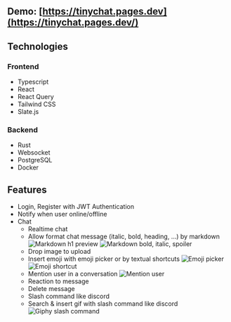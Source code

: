 ## Demo: [https://tinychat.pages.dev](https://tinychat.pages.dev/)

## Technologies

### Frontend

- Typescript
- React
- React Query
- Tailwind CSS
- Slate.js

### Backend

- Rust
- Websocket
- PostgreSQL
- Docker

## Features

- Login, Register with JWT Authentication
- Notify when user online/offline
- Chat
  - Realtime chat
  - Allow format chat message (italic, bold, heading, ...) by markdown
    ![Markdown h1 preview](https://res.cloudinary.com/dx1jwn9cz/image/upload/v1654418160/tinychat/markdown-h1-preview_knuwmm.png)
    ![Markdown bold, italic, spoiler](https://res.cloudinary.com/dx1jwn9cz/image/upload/v1654418135/tinychat/markdown-bold-italic-spoiler-preview_yo7vyj.png)
  - Drop image to upload
  - Insert emoji with emoji picker or by textual shortcuts
    ![Emoji picker](https://res.cloudinary.com/dx1jwn9cz/image/upload/v1654418165/tinychat/emoji-picker-preview_fix84w.png)
    ![Emoji shortcut](https://res.cloudinary.com/dx1jwn9cz/image/upload/v1654418889/tinychat/emoji-shortcut_sh0q8c.gif)
  - Mention user in a conversation
    ![Mention user](https://res.cloudinary.com/dx1jwn9cz/image/upload/v1654418889/tinychat/mention-user_hroslv.gif)
  - Reaction to message
  - Delete message
  - Slash command like discord
  - Search & insert gif with slash command like discord
    ![Giphy slash command](https://res.cloudinary.com/dx1jwn9cz/image/upload/v1654418891/tinychat/giphy-slash-command_t7hvkq.gif)
